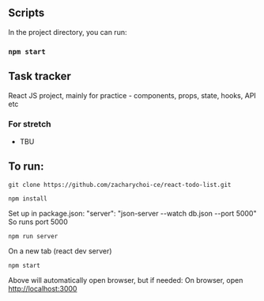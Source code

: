 ## Scripts

In the project directory, you can run:

### `npm start`


## Task tracker

React JS project, mainly for practice - components, props, state, hooks, API etc

### For stretch
- TBU

## To run:

```
git clone https://github.com/zacharychoi-ce/react-todo-list.git
```

```
npm install
```

Set up in package.json: "server": "json-server --watch db.json --port 5000"
So runs port 5000
```
npm run server
```

On a new tab (react dev server)
```
npm start
```

Above will automatically open browser, but if needed:
On browser, open [http://localhost:3000](http://localhost:3000)
